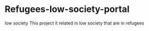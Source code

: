 # Refugees-low-society-portal
low society
This project it related in low society that are in refugees
